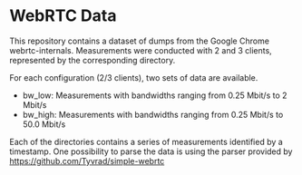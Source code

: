 # WebRTC Data
This repository contains a dataset of dumps from the Google Chrome webrtc-internals.
Measurements were conducted with 2 and 3 clients, represented by the corresponding directory.

For each configuration (2/3 clients), two sets of data are available.
- bw_low:	Measurements with bandwidths ranging from 0.25 Mbit/s to 2 Mbit/s
- bw_high:	Measurements with bandwidths ranging from 0.25 Mbit/s to 50.0 Mbit/s

Each of the directories contains a series of measurements identified by a timestamp.
One possibility to parse the data is using the parser provided by https://github.com/Tyvrad/simple-webrtc
